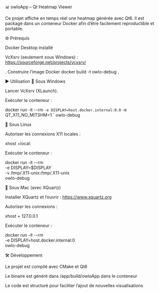📊 owloApp – Qt Heatmap Viewer

Ce projet affiche en temps réel une heatmap générée avec Qt6.
Il est packagé dans un conteneur Docker afin d’être facilement reproductible et portable.

⚙️ Prérequis

Docker Desktop installé

VcXsrv (seulement sous Windows) : https://sourceforge.net/projects/vcxsrv/

. Construire l’image Docker
docker build -t owlo-debug .

▶️ Utilisation
🔹 Sous Windows

Lancer VcXsrv (XLaunch).

Exécuter le conteneur :

docker run -it --rm `
  -e DISPLAY=host.docker.internal:0.0 `
  -e QT_X11_NO_MITSHM=1 `
  owlo-debug

🔹 Sous Linux

Autoriser les connexions X11 locales :

xhost +local:


Exécuter le conteneur :

docker run -it --rm \
  -e DISPLAY=$DISPLAY \
  -v /tmp/.X11-unix:/tmp/.X11-unix \
  owlo-debug

🔹 Sous Mac (avec XQuartz)

Installer XQuartz et l’ouvrir : https://www.xquartz.org

Autoriser les connexions :

xhost + 127.0.0.1


Exécuter le conteneur :

docker run -it --rm \
  -e DISPLAY=host.docker.internal:0 \
  owlo-debug

🛠️ Développement

Le projet est compilé avec CMake et Qt6

Le binaire est généré dans /app/build/owloApp dans le conteneur

Le code est structuré pour faciliter l’ajout de nouvelles visualisations
